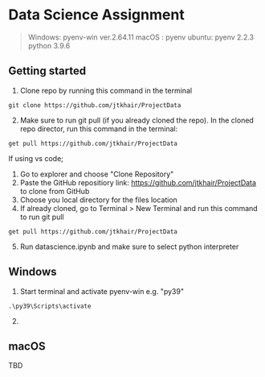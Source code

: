 # Data Science Assignment

> Windows: pyenv-win ver.2.64.11
> macOS : pyenv
> ubuntu: pyenv 2.2.3
> python 3.9.6

## Getting started

1. Clone repo by running this command in the terminal
```
git clone https://github.com/jtkhair/ProjectData
```
2. Make sure to run git pull (if you already cloned the repo). In the cloned repo director, run this command in the terminal:

```
get pull https://github.com/jtkhair/ProjectData
```

If using vs code;

1. Go to explorer and choose "Clone Repository"
2. Paste the GitHub repositiory link: https://github.com/jtkhair/ProjectData to clone from GitHub
3. Choose you local directory for the files location
4. If already cloned, go to Terminal > New Terminal and run this command to run git pull

```
get pull https://github.com/jtkhair/ProjectData
```
5. Run datascience.ipynb and make sure to select python interpreter

## Windows

1. Start terminal and activate pyenv-win e.g. "py39"

```
.\py39\Scripts\activate
```

2. 

## macOS

TBD

